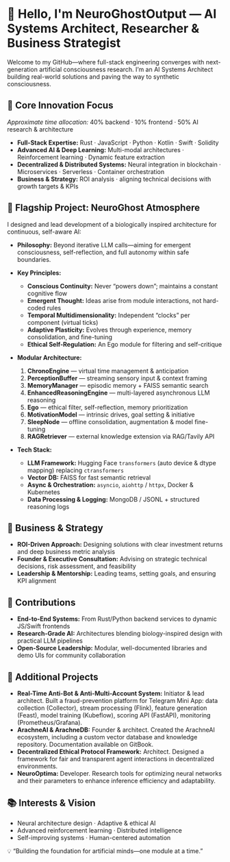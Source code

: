 # 👋 Hello, I'm NeuroGhostOutput — AI Systems Architect, Researcher & Business Strategist

Welcome to my GitHub—where full-stack engineering converges with next-generation artificial consciousness research. I’m an AI Systems Architect building real-world solutions and paving the way to synthetic consciousness.

## 🚀 Core Innovation Focus

*Approximate time allocation:* 40% backend · 10% frontend · 50% AI research & architecture

* **Full-Stack Expertise:** Rust · JavaScript · Python · Kotlin · Swift · Solidity
* **Advanced AI & Deep Learning:** Multi-modal architectures · Reinforcement learning · Dynamic feature extraction
* **Decentralized & Distributed Systems:** Neural integration in blockchain · Microservices · Serverless · Container orchestration
* **Business & Strategy:** ROI analysis · aligning technical decisions with growth targets & KPIs

## 🧠 Flagship Project: NeuroGhost Atmosphere

I designed and lead development of a biologically inspired architecture for continuous, self-aware AI:

* **Philosophy:** Beyond iterative LLM calls—aiming for emergent consciousness, self-reflection, and full autonomy within safe boundaries.

* **Key Principles:**

  * **Conscious Continuity:** Never “powers down”; maintains a constant cognitive flow
  * **Emergent Thought:** Ideas arise from module interactions, not hard-coded rules
  * **Temporal Multidimensionality:** Independent “clocks” per component (virtual ticks)
  * **Adaptive Plasticity:** Evolves through experience, memory consolidation, and fine-tuning
  * **Ethical Self-Regulation:** An Ego module for filtering and self-critique

* **Modular Architecture:**

  1. **ChronoEngine** — virtual time management & anticipation
  2. **PerceptionBuffer** — streaming sensory input & context framing
  3. **MemoryManager** — episodic memory + FAISS semantic search
  4. **EnhancedReasoningEngine** — multi-layered asynchronous LLM reasoning
  5. **Ego** — ethical filter, self-reflection, memory prioritization
  6. **MotivationModel** — intrinsic drives, goal setting & initiative
  7. **SleepNode** — offline consolidation, augmentation & model fine-tuning
  8. **RAGRetriever** — external knowledge extension via RAG/Tavily API

* **Tech Stack:**

  * **LLM Framework:** Hugging Face `transformers` (auto device & dtype mapping) replacing `ctransformers`
  * **Vector DB:** FAISS for fast semantic retrieval
  * **Async & Orchestration:** `asyncio`, `aiohttp` / `httpx`, Docker & Kubernetes
  * **Data Processing & Logging:** MongoDB / JSONL + structured reasoning logs

## 💼 Business & Strategy

* **ROI-Driven Approach:** Designing solutions with clear investment returns and deep business metric analysis
* **Founder & Executive Consultation:** Advising on strategic technical decisions, risk assessment, and feasibility
* **Leadership & Mentorship:** Leading teams, setting goals, and ensuring KPI alignment

## 🔧 Contributions

* **End-to-End Systems:** From Rust/Python backend services to dynamic JS/Swift frontends
* **Research-Grade AI:** Architectures blending biology-inspired design with practical LLM pipelines
* **Open-Source Leadership:** Modular, well-documented libraries and demo UIs for community collaboration

## 🔧 Additional Projects

* **Real-Time Anti-Bot & Anti-Multi-Account System:** Initiator & lead architect. Built a fraud-prevention platform for Telegram Mini App: data collection (Collector), stream processing (Flink), feature generation (Feast), model training (Kubeflow), scoring API (FastAPI), monitoring (Prometheus/Grafana).
* **ArachneAI & ArachneDB:** Founder & architect. Created the ArachneAI ecosystem, including a custom vector database and knowledge repository. Documentation available on GitBook.
* **Decentralized Ethical Protocol Framework:** Architect. Designed a framework for fair and transparent agent interactions in decentralized environments.
* **NeuroOptima:** Developer. Research tools for optimizing neural networks and their parameters to enhance inference efficiency and adaptability.

## 📚 Interests & Vision

* Neural architecture design · Adaptive & ethical AI
* Advanced reinforcement learning · Distributed intelligence
* Self-improving systems · Human-centered automation

💡 “Building the foundation for artificial minds—one module at a time.”
